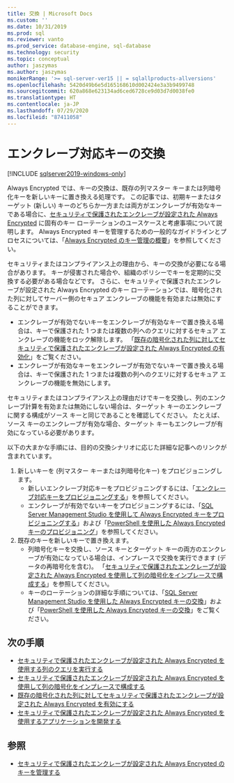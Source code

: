 ```yaml
---
title: 交換 | Microsoft Docs
ms.custom: ''
ms.date: 10/31/2019
ms.prod: sql
ms.reviewer: vanto
ms.prod_service: database-engine, sql-database
ms.technology: security
ms.topic: conceptual
author: jaszymas
ms.author: jaszymas
monikerRange: '>= sql-server-ver15 || = sqlallproducts-allversions'
ms.openlocfilehash: 5420d49b6e5d165168610d002424e3a3b9499748
ms.sourcegitcommit: 620a868e623134ad6ced6728ce9d03d7d0038fe0
ms.translationtype: HT
ms.contentlocale: ja-JP
ms.lasthandoff: 07/29/2020
ms.locfileid: "87411058"
---
```

# <a name="rotate-enclave-enabled-keys"></a>エンクレーブ対応キーの交換
[!INCLUDE [sqlserver2019-windows-only](../../../includes/applies-to-version/sqlserver2019-windows-only.md)]

Always Encrypted では、キーの交換は、既存の列マスター キーまたは列暗号化キーを新しいキーに置き換える処理です。 この記事では、初期キーまたはターゲット (新しい) キーのどちらか一方または両方がエンクレーブが有効なキーである場合に、[セキュリティで保護されたエンクレーブが設定された Always Encrypted](always-encrypted-enclaves.md) に固有のキー ローテーションのユースケースと考慮事項について説明します。 Always Encrypted キーを管理するための一般的なガイドラインとプロセスについては、「[Always Encrypted のキー管理の概要](overview-of-key-management-for-always-encrypted.md)」を参照してください。 

セキュリティまたはコンプライアンス上の理由から、キーの交換が必要になる場合があります。 キーが侵害された場合や、組織のポリシーでキーを定期的に交換する必要がある場合などです。 さらに、セキュリティで保護されたエンクレーブが設定された Always Encrypted のキー ローテーションでは、暗号化された列に対してサーバー側のセキュア エンクレーブの機能を有効または無効にすることができます。
- エンクレーブが有効でないキーをエンクレーブが有効なキーで置き換える場合は、キーで保護された 1 つまたは複数の列へのクエリに対するセキュア エンクレーブの機能をロック解除します。 「[既存の暗号化された列に対してセキュリティで保護されたエンクレーブが設定された Always Encrypted の有効化](always-encrypted-enclaves-enable-for-encrypted-columns.md)」をご覧ください。
 - エンクレーブが有効なキーをエンクレーブが有効でないキーで置き換える場合は、キーで保護された 1 つまたは複数の列へのクエリに対するセキュア エンクレーブの機能を無効にします。

セキュリティまたはコンプライアンス上の理由だけでキーを交換し、列のエンクレーブ計算を有効または無効にしない場合は、ターゲット キーのエンクレーブに関する構成がソース キーと同じであることを確認してください。 たとえば、ソース キーのエンクレーブが有効な場合、ターゲット キーもエンクレーブが有効になっている必要があります。

以下の大まかな手順には、目的の交換シナリオに応じた詳細な記事へのリンクが含まれています。

1. 新しいキーを (列マスター キーまたは列暗号化キー) をプロビジョニングします。
    - 新しいエンクレーブ対応キーをプロビジョニングするには、「[エンクレーブ対応キーをプロビジョニングする](always-encrypted-enclaves-provision-keys.md)」を参照してください。
    - エンクレーブが有効でないキーをプロビジョニングするには、「[SQL Server Management Studio を使用して Always Encrypted キーをプロビジョニングする](configure-always-encrypted-keys-using-ssms.md)」および「[PowerShell を使用した Always Encrypted キーのプロビジョニング](configure-always-encrypted-keys-using-powershell.md)」を参照してください。
2. 既存のキーを新しいキーで置き換えます。
    - 列暗号化キーを交換し、ソース キーとターゲット キーの両方のエンクレーブが有効になっている場合は、インプレースで交換を実行できます (データの再暗号化を含む)。 「[セキュリティで保護されたエンクレーブが設定された Always Encrypted を使用して列の暗号化をインプレースで構成する](always-encrypted-enclaves-configure-encryption.md)」を参照してください。
    - キーのローテーションの詳細な手順については、「[SQL Server Management Studio を使用した Always Encrypted キーの交換](rotate-always-encrypted-keys-using-ssms.md)」および「[PowerShell を使用した Always Encrypted キーの交換](rotate-always-encrypted-keys-using-powershell.md)」をご覧ください。

    
## <a name="next-steps"></a>次の手順
- [セキュリティで保護されたエンクレーブが設定された Always Encrypted を使用する列のクエリを実行する](always-encrypted-enclaves-query-columns.md)
- [セキュリティで保護されたエンクレーブが設定された Always Encrypted を使用して列の暗号化をインプレースで構成する](always-encrypted-enclaves-configure-encryption.md)
- [既存の暗号化された列に対してセキュリティで保護されたエンクレーブが設定された Always Encrypted を有効にする](always-encrypted-enclaves-enable-for-encrypted-columns.md)
- [セキュリティで保護されたエンクレーブが設定された Always Encrypted を使用するアプリケーションを開発する](always-encrypted-enclaves-client-development.md)  

## <a name="see-also"></a>参照  
- [セキュリティで保護されたエンクレーブが設定された Always Encrypted のキーを管理する](always-encrypted-enclaves-manage-keys.md)

